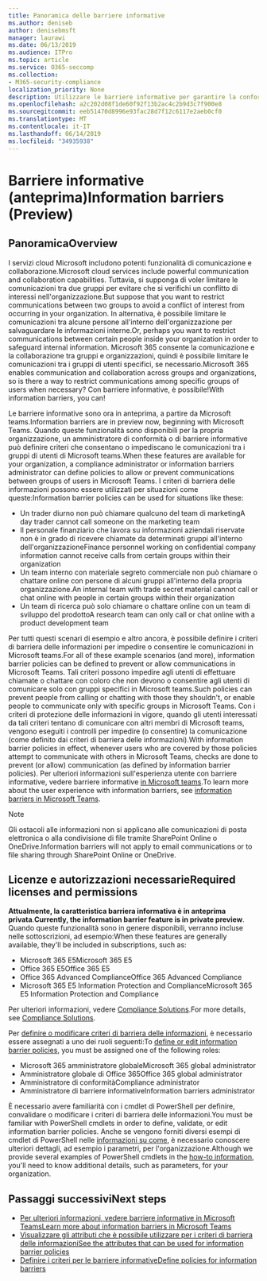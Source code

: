 ```yaml
---
title: Panoramica delle barriere informative
ms.author: deniseb
author: denisebmsft
manager: laurawi
ms.date: 06/13/2019
ms.audience: ITPro
ms.topic: article
ms.service: O365-seccomp
ms.collection:
- M365-security-compliance
localization_priority: None
description: Utilizzare le barriere informative per garantire la conformità della comunicazione tramite Microsoft teams all'interno dell'organizzazione.
ms.openlocfilehash: a2c202d08f1de60f92f13b2ac4c2b9d3c7f900e8
ms.sourcegitcommit: eeb51470d8996e93fac28d7f12c6117e2aeb0cf0
ms.translationtype: MT
ms.contentlocale: it-IT
ms.lasthandoff: 06/14/2019
ms.locfileid: "34935938"
---
```

# <a name="information-barriers-preview"></a><span data-ttu-id="792a7-103">Barriere informative (anteprima)</span><span class="sxs-lookup"><span data-stu-id="792a7-103">Information barriers (Preview)</span></span>

## <a name="overview"></a><span data-ttu-id="792a7-104">Panoramica</span><span class="sxs-lookup"><span data-stu-id="792a7-104">Overview</span></span>

<span data-ttu-id="792a7-105">I servizi cloud Microsoft includono potenti funzionalità di comunicazione e collaborazione.</span><span class="sxs-lookup"><span data-stu-id="792a7-105">Microsoft cloud services include powerful communication and collaboration capabilities.</span></span> <span data-ttu-id="792a7-106">Tuttavia, si supponga di voler limitare le comunicazioni tra due gruppi per evitare che si verifichi un conflitto di interessi nell'organizzazione.</span><span class="sxs-lookup"><span data-stu-id="792a7-106">But suppose that you want to restrict communications between two groups to avoid a conflict of interest from occurring in your organization.</span></span> <span data-ttu-id="792a7-107">In alternativa, è possibile limitare le comunicazioni tra alcune persone all'interno dell'organizzazione per salvaguardare le informazioni interne.</span><span class="sxs-lookup"><span data-stu-id="792a7-107">Or, perhaps you want to restrict communications between certain people inside your organization in order to safeguard internal information.</span></span> <span data-ttu-id="792a7-108">Microsoft 365 consente la comunicazione e la collaborazione tra gruppi e organizzazioni, quindi è possibile limitare le comunicazioni tra i gruppi di utenti specifici, se necessario.</span><span class="sxs-lookup"><span data-stu-id="792a7-108">Microsoft 365 enables communication and collaboration across groups and organizations, so is there a way to restrict communications among specific groups of users when necessary?</span></span> <span data-ttu-id="792a7-109">Con barriere informative, è possibile!</span><span class="sxs-lookup"><span data-stu-id="792a7-109">With information barriers, you can!</span></span> 

<span data-ttu-id="792a7-110">Le barriere informative sono ora in anteprima, a partire da Microsoft teams.</span><span class="sxs-lookup"><span data-stu-id="792a7-110">Information barriers are in preview now, beginning with Microsoft Teams.</span></span> <span data-ttu-id="792a7-111">Quando queste funzionalità sono disponibili per la propria organizzazione, un amministratore di conformità o di barriere informative può definire criteri che consentano o impediscano le comunicazioni tra i gruppi di utenti di Microsoft teams.</span><span class="sxs-lookup"><span data-stu-id="792a7-111">When these features are available for your organization, a compliance administrator or information barriers administrator can define policies to allow or prevent communications between groups of users in Microsoft Teams.</span></span> <span data-ttu-id="792a7-112">I criteri di barriera delle informazioni possono essere utilizzati per situazioni come queste:</span><span class="sxs-lookup"><span data-stu-id="792a7-112">Information barrier policies can be used for situations like these:</span></span>

- <span data-ttu-id="792a7-113">Un trader diurno non può chiamare qualcuno del team di marketing</span><span class="sxs-lookup"><span data-stu-id="792a7-113">A day trader cannot call someone on the marketing team</span></span>
- <span data-ttu-id="792a7-114">Il personale finanziario che lavora su informazioni aziendali riservate non è in grado di ricevere chiamate da determinati gruppi all'interno dell'organizzazione</span><span class="sxs-lookup"><span data-stu-id="792a7-114">Finance personnel working on confidential company information cannot receive calls from certain groups within their organization</span></span>
- <span data-ttu-id="792a7-115">Un team interno con materiale segreto commerciale non può chiamare o chattare online con persone di alcuni gruppi all'interno della propria organizzazione.</span><span class="sxs-lookup"><span data-stu-id="792a7-115">An internal team with trade secret material cannot call or chat online with people in certain groups within their organization</span></span>
- <span data-ttu-id="792a7-116">Un team di ricerca può solo chiamare o chattare online con un team di sviluppo del prodotto</span><span class="sxs-lookup"><span data-stu-id="792a7-116">A research team can only call or chat online with a product development team</span></span>

<span data-ttu-id="792a7-117">Per tutti questi scenari di esempio e altro ancora, è possibile definire i criteri di barriera delle informazioni per impedire o consentire le comunicazioni in Microsoft teams.</span><span class="sxs-lookup"><span data-stu-id="792a7-117">For all of these example scenarios (and more), information barrier policies can be defined to prevent or allow communications in Microsoft Teams.</span></span> <span data-ttu-id="792a7-118">Tali criteri possono impedire agli utenti di effettuare chiamate o chattare con coloro che non devono o consentire agli utenti di comunicare solo con gruppi specifici in Microsoft teams.</span><span class="sxs-lookup"><span data-stu-id="792a7-118">Such policies can prevent people from calling or chatting with those they shouldn't, or enable people to communicate only with specific groups in Microsoft Teams.</span></span> <span data-ttu-id="792a7-119">Con i criteri di protezione delle informazioni in vigore, quando gli utenti interessati da tali criteri tentano di comunicare con altri membri di Microsoft teams, vengono eseguiti i controlli per impedire (o consentire) la comunicazione (come definito dai criteri di barriera delle informazioni).</span><span class="sxs-lookup"><span data-stu-id="792a7-119">With information barrier policies in effect, whenever users who are covered by those policies attempt to communicate with others in Microsoft Teams, checks are done to prevent (or allow) communication (as defined by information barrier policies).</span></span> <span data-ttu-id="792a7-120">Per ulteriori informazioni sull'esperienza utente con barriere informative, vedere barriere informative [in Microsoft teams](https://docs.microsoft.com/MicrosoftTeams/information-barriers-in-teams).</span><span class="sxs-lookup"><span data-stu-id="792a7-120">To learn more about the user experience with information barriers, see [information barriers in Microsoft Teams](https://docs.microsoft.com/MicrosoftTeams/information-barriers-in-teams).</span></span>

> [!NOTE]
> <span data-ttu-id="792a7-121">Gli ostacoli alle informazioni non si applicano alle comunicazioni di posta elettronica o alla condivisione di file tramite SharePoint Online o OneDrive.</span><span class="sxs-lookup"><span data-stu-id="792a7-121">Information barriers will not apply to email communications or to file sharing through SharePoint Online or OneDrive.</span></span>

## <a name="required-licenses-and-permissions"></a><span data-ttu-id="792a7-122">Licenze e autorizzazioni necessarie</span><span class="sxs-lookup"><span data-stu-id="792a7-122">Required licenses and permissions</span></span>

<span data-ttu-id="792a7-123">**Attualmente, la caratteristica barriera informativa è in anteprima privata**.</span><span class="sxs-lookup"><span data-stu-id="792a7-123">**Currently, the information barrier feature is in private preview**.</span></span> <span data-ttu-id="792a7-124">Quando queste funzionalità sono in genere disponibili, verranno incluse nelle sottoscrizioni, ad esempio:</span><span class="sxs-lookup"><span data-stu-id="792a7-124">When these features are generally available, they'll be included in subscriptions, such as:</span></span>

- <span data-ttu-id="792a7-125">Microsoft 365 E5</span><span class="sxs-lookup"><span data-stu-id="792a7-125">Microsoft 365 E5</span></span>
- <span data-ttu-id="792a7-126">Office 365 E5</span><span class="sxs-lookup"><span data-stu-id="792a7-126">Office 365 E5</span></span>
- <span data-ttu-id="792a7-127">Office 365 Advanced Compliance</span><span class="sxs-lookup"><span data-stu-id="792a7-127">Office 365 Advanced Compliance</span></span>
- <span data-ttu-id="792a7-128">Microsoft 365 E5 Information Protection and Compliance</span><span class="sxs-lookup"><span data-stu-id="792a7-128">Microsoft 365 E5 Information Protection and Compliance</span></span>

<span data-ttu-id="792a7-129">Per ulteriori informazioni, vedere [Compliance Solutions](https://products.office.com/business/security-and-compliance/compliance-solutions).</span><span class="sxs-lookup"><span data-stu-id="792a7-129">For more details, see [Compliance Solutions](https://products.office.com/business/security-and-compliance/compliance-solutions).</span></span>

<span data-ttu-id="792a7-130">Per [definire o modificare criteri di barriera delle informazioni](information-barriers-policies.md), è necessario essere assegnati a uno dei ruoli seguenti:</span><span class="sxs-lookup"><span data-stu-id="792a7-130">To [define or edit information barrier policies](information-barriers-policies.md), you must be assigned one of the following roles:</span></span>

- <span data-ttu-id="792a7-131">Microsoft 365 amministratore globale</span><span class="sxs-lookup"><span data-stu-id="792a7-131">Microsoft 365 global administrator</span></span>
- <span data-ttu-id="792a7-132">Amministratore globale di Office 365</span><span class="sxs-lookup"><span data-stu-id="792a7-132">Office 365 global administrator</span></span>
- <span data-ttu-id="792a7-133">Amministratore di conformità</span><span class="sxs-lookup"><span data-stu-id="792a7-133">Compliance administrator</span></span>
- <span data-ttu-id="792a7-134">Amministratore di barriere informative</span><span class="sxs-lookup"><span data-stu-id="792a7-134">Information barriers administrator</span></span>

<span data-ttu-id="792a7-135">È necessario avere familiarità con i cmdlet di PowerShell per definire, convalidare o modificare i criteri di barriera delle informazioni.</span><span class="sxs-lookup"><span data-stu-id="792a7-135">You must be familiar with PowerShell cmdlets in order to define, validate, or edit information barrier policies.</span></span> <span data-ttu-id="792a7-136">Anche se vengono forniti diversi esempi di cmdlet di PowerShell nelle [informazioni su come](information-barriers-policies.md), è necessario conoscere ulteriori dettagli, ad esempio i parametri, per l'organizzazione.</span><span class="sxs-lookup"><span data-stu-id="792a7-136">Although we provide several examples of PowerShell cmdlets in the [how-to information](information-barriers-policies.md), you'll need to know additional details, such as parameters, for your organization.</span></span>

## <a name="next-steps"></a><span data-ttu-id="792a7-137">Passaggi successivi</span><span class="sxs-lookup"><span data-stu-id="792a7-137">Next steps</span></span>

- [<span data-ttu-id="792a7-138">Per ulteriori informazioni, vedere barriere informative in Microsoft Teams</span><span class="sxs-lookup"><span data-stu-id="792a7-138">Learn more about information barriers in Microsoft Teams</span></span>](https://docs.microsoft.com/MicrosoftTeams/information-barriers-in-teams)
- [<span data-ttu-id="792a7-139">Visualizzare gli attributi che è possibile utilizzare per i criteri di barriera delle informazioni</span><span class="sxs-lookup"><span data-stu-id="792a7-139">See the attributes that can be used for information barrier policies</span></span>](information-barriers-attributes.md)
- [<span data-ttu-id="792a7-140">Definire i criteri per le barriere informative</span><span class="sxs-lookup"><span data-stu-id="792a7-140">Define policies for information barriers</span></span>](information-barriers-policies.md) 

